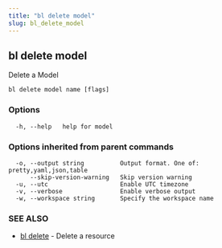 ```yaml
---
title: "bl delete model"
slug: bl_delete_model
---
```

## bl delete model

Delete a Model

```
bl delete model name [flags]
```

### Options

```
  -h, --help   help for model
```

### Options inherited from parent commands

```
  -o, --output string          Output format. One of: pretty,yaml,json,table
      --skip-version-warning   Skip version warning
  -u, --utc                    Enable UTC timezone
  -v, --verbose                Enable verbose output
  -w, --workspace string       Specify the workspace name
```

### SEE ALSO

* [bl delete](bl_delete.md)	 - Delete a resource

